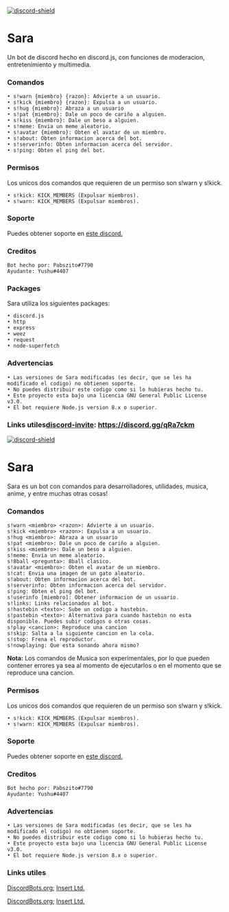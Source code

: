 [discord-invite]: https://discord.gg/qRa7ckm
[discord-shield]: https://img.shields.io/discord/595711627152719924?color=blue&label=Discord&logo=Discord&logoColor=white
[ ![discord-shield][] ][discord-invite]
# Sara
Un bot de discord hecho en discord.js, con funciones de moderacion, entretenimiento y multimedia.
### Comandos
```
• s!warn {miembro} {razon}: Advierte a un usuario.
• s!kick {miembro} {razon}: Expulsa a un usuario.
• s!hug {miembro}: Abraza a un usuario
• s!pat {miembro}: Dale un poco de cariño a alguien.
• s!kiss {miembro}: Dale un beso a alguien.
• s!meme: Envia un meme aleatorio.
• s!avatar {miembro}: Obten el avatar de un miembro.
• s!about: Obten informacion acerca del bot.
• s!serverinfo: Obten informacion acerca del servidor.
• s!ping: Obten el ping del bot.
```
### Permisos
Los unicos dos comandos que requieren de un permiso son s!warn y s!kick.
```
• s!kick: KICK_MEMBERS (Expulsar miembros).
• s!warn: KICK_MEMBERS (Expulsar miembros).
```
### Soporte
Puedes obtener soporte en [este discord.](https://discord.gg/qRa7ckm)
### Creditos
```
Bot hecho por: Pabszito#7790
Ayudante: Yushu#4407
```
### Packages
Sara utiliza los siguientes packages:
```
• discord.js
• http
• express 
• weez
• request
• node-superfetch
```
### Advertencias
```
• Las versiones de Sara modificadas (es decir, que se les ha modificado el codigo) no obtienen soporte. 
• No puedes distribuir este codigo como si lo hubieras hecho tu. 
• Este proyecto esta bajo una licencia GNU General Public License v3.0.
• El bot requiere Node.js version 8.x o superior.
```
### Links utiles[discord-invite]: https://discord.gg/qRa7ckm
[discord-shield]: https://img.shields.io/discord/595711627152719924?color=blue&label=Discord&logo=Discord&logoColor=white
[ ![discord-shield][] ][discord-invite]

# Sara
Sara es un bot con comandos para desarrolladores, utilidades, musica, anime, y entre muchas otras cosas!
### Comandos
```
s!warn <miembro> <razon>: Advierte a un usuario.
s!kick <miembro> <razon>: Expulsa a un usuario.
s!hug <miembro>: Abraza a un usuario
s!pat <miembro>: Dale un poco de cariño a alguien.
s!kiss <miembro>: Dale un beso a alguien.
s!meme: Envia un meme aleatorio.
s!8ball <pregunta>: 8ball clasico.
s!avatar <miembro>: Obten el avatar de un miembro.
s!cat: Envia una imagen de un gato aleatorio.
s!about: Obten informacion acerca del bot.
s!serverinfo: Obten informacion acerca del servidor.
s!ping: Obten el ping del bot.
s!userinfo [miembro]: Obtener informacion de un usuario.
s!links: Links relacionados al bot.
s!hastebin <texto>: Sube un codigo a hastebin.
s!pastebin <texto>: Alternativa para cuando hastebin no esta disponible. Puedes subir codigos o otras cosas.
s!play <cancion>: Reproduce una cancion
s!skip: Salta a la siguiente cancion en la cola.
s!stop: Frena el reproductor.
s!nowplaying: Que esta sonando ahora mismo?
```
**Nota:**  Los comandos de Musica son experimentales, por lo que pueden contener errores ya sea al momento de ejecutarlos o en el momento que se reproduce una cancion.

### Permisos
Los unicos dos comandos que requieren de un permiso son s!warn y s!kick.
```
• s!kick: KICK_MEMBERS (Expulsar miembros).
• s!warn: KICK_MEMBERS (Expulsar miembros).
```

### Soporte
Puedes obtener soporte en [este discord.](https://discord.gg/qRa7ckm)

### Creditos
```
Bot hecho por: Pabszito#7790
Ayudante: Yushu#4407
```

### Advertencias
```
• Las versiones de Sara modificadas (es decir, que se les ha modificado el codigo) no obtienen soporte. 
• No puedes distribuir este codigo como si lo hubieras hecho tu. 
• Este proyecto esta bajo una licencia GNU General Public License v3.0.
• El bot requiere Node.js version 8.x o superior.
```
### Links utiles
[DiscordBots.org](https://discordbots.org/bot/549379358914248724); [Insert Ltd.](https://discord.gg/qRa7ckm)

[DiscordBots.org](https://discordbots.org/bot/549379358914248724); [Insert Ltd.](https://discord.gg/qRa7ckm)
